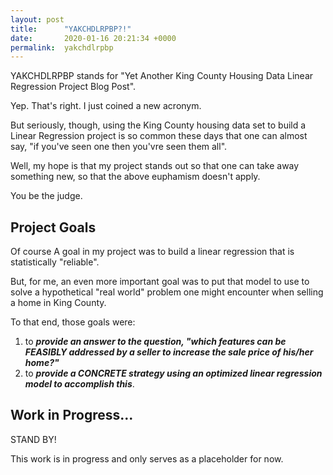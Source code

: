 ```yaml
---
layout: post
title:      "YAKCHDLRPBP?!"
date:       2020-01-16 20:21:34 +0000
permalink:  yakchdlrpbp
---
```



YAKCHDLRPBP stands for "Yet Another King County Housing Data Linear Regression Project Blog Post".

Yep.  That's right.  I just coined a new acronym.

But seriously, though, using the King County housing data set to build a Linear Regression project is so common these days that one can almost say, "if you've seen one then you'vre seen them all".

Well, my hope is that my project stands out so that one can take away something new, so that the above euphamism doesn't apply.

You be the judge.

## Project Goals
Of course A goal in my project was to build a linear regression that is statistically "reliable".

But, for me, an even more important goal was to put that model to use to solve a hypothetical "real world" problem one might encounter when selling a home in King County.

To that end, those goals were:
<ol>
<li>to <b><i>provide an answer to the question, "which features can be FEASIBLY addressed by a seller to increase the sale price of his/her home?"</i></b></li>
<li>to <b><i>provide a CONCRETE strategy using an optimized linear regression model to accomplish this</i></b>.</li>
</ol>

## Work in Progress...

STAND BY!

This work is in progress and only serves as a placeholder for now.

